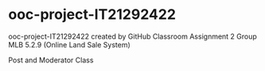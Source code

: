 # ooc-project-IT21292422
ooc-project-IT21292422 created by GitHub Classroom
Assignment 2
Group MLB 5.2.9 (Online Land Sale System)

Post and Moderator Class
